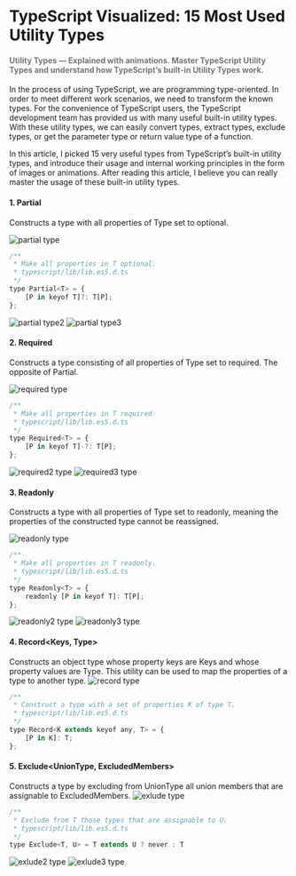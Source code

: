# TypeScript Visualized: 15 Most Used Utility Types
#### <span style="color:rgb(117, 117, 117)">Utility Types — Explained with animations. Master TypeScript Utility Types and understand how TypeScript’s built-in Utility Types work.</span>

In the process of using TypeScript, we are programming type-oriented. In order to meet different work scenarios, we need to transform the known types. For the convenience of TypeScript users, the TypeScript development team has provided us with many useful built-in utility types. With these utility types, we can easily convert types, extract types, exclude types, or get the parameter type or return value type of a function.

In this article, I picked 15 very useful types from TypeScript’s built-in utility types, and introduce their usage and internal working principles in the form of images or animations. After reading this article, I believe you can really master the usage of these built-in utility types.

#### 1. Partial<Type>

Constructs a type with all properties of Type set to optional.

![partial type](../images/img_utility_type/partial-utility-type.webp)

```javascript
/**
 * Make all properties in T optional. 
 * typescript/lib/lib.es5.d.ts
 */
type Partial<T> = {
    [P in keyof T]?: T[P];
};
```
![partial type2](../images/img_utility_type/partial2-utility-type.gif)
![partial type3](../images/img_utility_type/partial3-utility-type.webp)
#### 2. Required<Type>

Constructs a type consisting of all properties of Type set to required. The opposite of Partial.

![required type](../images/img_utility_type/required-utility-type.webp)

```javascript
/**
 * Make all properties in T required.
 * typescript/lib/lib.es5.d.ts
 */
type Required<T> = {
    [P in keyof T]-?: T[P];
};
```
![required2 type](../images/img_utility_type/required2-utility-type.gif)
![required3 type](../images/img_utility_type/required3-utility-type.webp)

#### 3. Readonly<Type>

Constructs a type with all properties of Type set to readonly, meaning the properties of the constructed type cannot be reassigned.

![readonly type](../images/img_utility_type/readonly-utility-type.webp)

```javascript
/**
 * Make all properties in T readonly.
 * typescript/lib/lib.es5.d.ts
 */
type Readonly<T> = {
    readonly [P in keyof T]: T[P];
};
```
![readonly2 type](../images/img_utility_type/readonly2-utility-type.gif)
![readonly3 type](../images/img_utility_type/readonly3-utility-type.webp)

#### 4. Record<Keys, Type>

Constructs an object type whose property keys are Keys and whose property values are Type. This utility can be used to map the properties of a type to another type.
![record type](../images/img_utility_type/record-utility-type.webp)


```javascript
/**
 * Construct a type with a set of properties K of type T.
 * typescript/lib/lib.es5.d.ts
 */
type Record<K extends keyof any, T> = {
    [P in K]: T;
};
```

#### 5. Exclude<UnionType, ExcludedMembers>

Constructs a type by excluding from UnionType all union members that are assignable to ExcludedMembers.
![exlude type](../images/img_utility_type/exlude-utility-type.webp)

```javascript
/**
 * Exclude from T those types that are assignable to U.
 * typescript/lib/lib.es5.d.ts
 */
type Exclude<T, U> = T extends U ? never : T
```

![exlude2 type](../images/img_utility_type/exlude2-utility-type.gif)
![exlude3 type](../images/img_utility_type/exlude3-utility-type.webp)